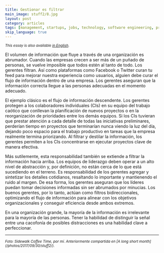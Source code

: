 ```yaml
---
title: Gestionar es filtrar
main_image: stuff2/8.jpg
layout: post
category: articles
tags: [management, startups, jobs, technology, software engineering, programming]
skip_language: true
---
```


<small><em>This essay is also available [in English](/articles/2024/07/02/filtering/).</em></small>

El volumen de información que fluye a través de una organización es abrumador. Cuando las empresas crecen a ser más de un puñado de personas, se vuelve imposible que todos estén al tanto de todo. Los gerentes filtran. Así como plataformas como Facebook o Twitter curan tu feed para mejorar nuestra experiencia como usuarios, alguien debe curar el flujo de información dentro de una empresa. Los gerentes aseguran que la información correcta llegue a las personas adecuadas en el momento adecuado.

El ejemplo clásico es el flujo de información descendente. Los gerentes protegen a los colaboradores individuales (CIs) en su equipo del trabajo caótico que conllevan la planificación de nuevos proyectos o en la reorganización de prioridades entre los demás equipos. Si los CIs tuvieran que prestar atención a cada detalle de todas las iniciativas preliminares, perderían tiempo en proyectos que terminarían nunca viendo la luz del día, dejando poco espacio para el trabajo productivo en tareas que la empresa realmente termina priorizando. Al filtrar y destilar la información, los gerentes permiten a los CIs concentrarse en ejecutar proyectos clave de manera efectiva.

Más sutilemente, esta responsabilidad también se extiende a filtrar la información hacia arriba. Los equipos de liderazgo deben operar a un alto nivel de abstracción y, por definición, no están cerca de lo que está sucediendo en el terreno. Es responsabilidad de los gerentes agregar y sintetizar los detalles cotidianos, resaltando lo importante y mantienendo el ruido al margen. De esa forma, los gerentes aseguran que los líderes puedan tomar decisiones informadas sin ser abrumados por minucias. Los buenos gerentes, por lo tanto, actúan como filtros bidireccionales, optimizando el flujo de información para alinear con los objetivos organizacionales y conseguir eficiencia desde ambos extremos.

En una organización grande, la mayoría de la información es irrelevante para la mayoría de las personas. Tener la habilidad de distinguir la señal entre una cacofonía de posibles distracciones es una habilidad clave a perfeccionar.

<hr>
<small><em>Foto: Sidewalk Coffee Time, por mí. Anteriormente compartida en [A long short month](/photos/2017/09/30/stuff2/).</em></small>

